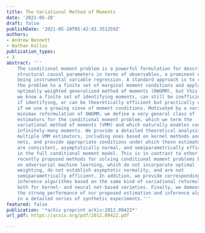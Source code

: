 ```yaml
---
title: The Variational Method of Moments
date: '2021-05-28'
draft: false
publishDate: '2021-05-28T05:42:43.351259Z'
authors:
- Andrew Bennett
- Nathan Kallus
publication_types:
- 3
abstract: '''
    The conditional moment problem is a powerful formulation for describing
    structural causal parameters in terms of observables, a prominent example
    being instrumental variable regression. A standard approach is to reduce
    the problem to a finite set of marginal moment conditions and apply the
    optimally weighted generalized method of moments (OWGMM), but this requires
    we know a finite set of identifying moments, can still be inefficient even
    if identifying, or can be theoretically efficient but practically unwieldy
    if we use a growing sieve of moment conditions. Motivated by a variational
    minimax reformulation of OWGMM, we define a very general class of
    estimators for the conditional moment problem, which we term the
    variational method of moments (VMM) and which naturally enables controlling
    infinitely-many moments. We provide a detailed theoretical analysis of
    multiple VMM estimators, including ones based on kernel methods and neural
    nets, and provide appropriate conditions under which these estimators
    are consistent, asymptotically normal, and semiparametrically efficient
    in the full conditional moment model. This is in contrast to other
    recently proposed methods for solving conditional moment problems based
    on adversarial machine learning, which do not incorporate optimal
    weighting, do not establish asymptotic normality, and are not
    semiparametrically efficient. In addition, we provide corresponding
    inference algorithms based on the same kind of variational reformulations,
    both for kernel- and neural net-based varieties. Finally, we demonstrate
    the strong performance of our proposed estimation and inference algorithms
    in a detailed series of synthetic experiments.'''
featured: false
publication: '*arXiv preprint arXiv:2012.09422*'
url_pdf: https://arxiv.org/pdf/2012.09422.pdf

---
```

